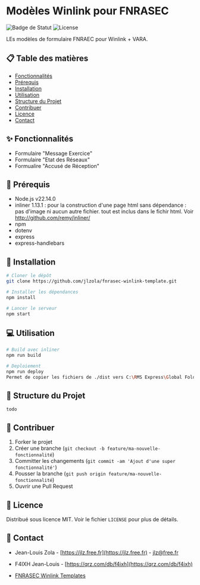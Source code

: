 # Modèles Winlink pour FNRASEC

![Badge de Statut](https://img.shields.io/badge/statut-en%20d%C3%A9veloppement-yellow)
![License](https://img.shields.io/badge/license-MIT-blue)

LEs modèles de formulaire FNRAEC pour Winlink + VARA.

## 📋 Table des matières

- [Fonctionnalités](#%E2%9C%A8-fonctionnalit%C3%A9s)
- [Prérequis](#%F0%9F%94%A7-pr%C3%A9requis)
- [Installation](#%F0%9F%9A%80-installation)
- [Utilisation](#%F0%9F%92%BB-utilisation)
- [Structure du Projet](#%F0%9F%93%82-structure-du-projet)
- [Contribuer](#%F0%9F%A4%9D-contribuer)
- [Licence](#%F0%9F%93%84-licence)
- [Contact](#%F0%9F%93%A7-contact)

## ✨ Fonctionnalités

- Formulaire "Message Exercice" 
- Formulaire "Etat des Réseaux"
- Formualire "Accusé de Réception"

## 🔧 Prérequis

- Node.js v22.14.0
- inliner 1.13.1 : pour la construction d'une page html sans dépendance : pas d'image ni aucun autre fichier. tout est inclus dans le fichir html.   Voir http://github.com/remy/inliner/
- npm
- dotenv
- express
- express-handlebars


## 🚀 Installation

```bash
# Cloner le dépôt
git clone https://github.com/jlzola/fnrasec-winlink-template.git

# Installer les dépendances
npm install

# Lancer le serveur
npm start
```

## 💻 Utilisation

```bash
# Build avec inliner
npm run build

# Deploiement 
npm run deploy
Permet de copier les fichiers de ./dist vers C:\RMS Express\Global Folders\Templates\FNRASEC_TEST\


```

## 📂 Structure du Projet

```
todo
```

## 🤝 Contribuer

1. Forker le projet
2. Créer une branche (`git checkout -b feature/ma-nouvelle-fonctionnalité`)
3. Committer les changements (`git commit -am 'Ajout d'une super fonctionnalité'`)
4. Pousser la branche (`git push origin feature/ma-nouvelle-fonctionnalité`)
5. Ouvrir une Pull Request

## 📄 Licence

Distribué sous licence MIT. Voir le fichier `LICENSE` pour plus de détails.

## 📧 Contact

- Jean-Louis Zola - [https://jlz.free.fr](https://jlz.free.fr) - jlz@free.fr

- F4IXH Jean-Louis - [https://qrz.com/db/f4ixh](https://qrz.com/db/f4ixh)
- [FNRASEC Winlink Templates](https://github.com/jlzola/fnrasec-winlink-template)


